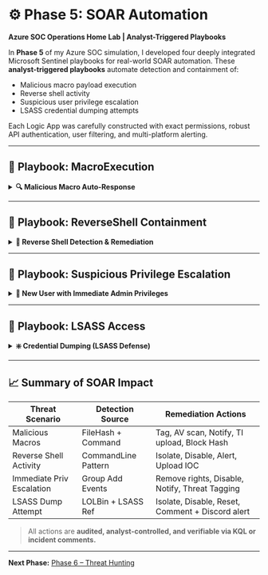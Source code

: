 # ⚙️ Phase 5: SOAR Automation

**Azure SOC Operations Home Lab | Analyst-Triggered Playbooks**

In **Phase 5** of my Azure SOC simulation, I developed four deeply integrated Microsoft Sentinel playbooks for real-world SOAR automation. These **analyst-triggered playbooks** automate detection and containment of:

* Malicious macro payload execution
* Reverse shell activity
* Suspicious user privilege escalation
* LSASS credential dumping attempts

Each Logic App was carefully constructed with exact permissions, robust API authentication, user filtering, and multi-platform alerting.

---

## 🔹 Playbook: MacroExecution

<details>
<summary><strong>🔍 Malicious Macro Auto-Response</strong></summary>

### 🔐 Purpose

Triggers when a `.docm` file containing a malicious macro is executed, initiating a containment workflow to tag the device, block further app execution, and notify analysts and users.

### ⚙️ Logic App Breakdown

**Trigger**: Analyst-triggered Microsoft Sentinel incident (Preview)

**Required Permissions**:

* Logic App API connection to Microsoft Sentinel and Microsoft Defender for Endpoint (MDE)
* Logic App Managed Identity must have:

  * `Microsoft Sentinel Responder` role on Sentinel workspace
  * `Machine.Isolate`, `Alert.Read`, `Machine.Read.All`, and `Machine.RunAntiVirusScan` API permissions on Defender

**Step-by-Step Breakdown**:

📸*Playbook Overview*
<img width="1912" height="962" alt="Macro Playbook overview" src="https://github.com/user-attachments/assets/b4dfc085-787a-4c0e-a0a8-720b9676bdd7" />

---

1. **Trigger**

   📸*Triggered manually from the Sentinel incident.*

   <img width="565" height="430" alt="image" src="https://github.com/user-attachments/assets/d0266379-6154-49a7-8f58-3933d5e4c2c9" />

2. **Compose Entities**

   📸*Extracts involved usernames, file hashes, and device names.*
   
   <img width="562" height="249" alt="image" src="https://github.com/user-attachments/assets/46c5be6e-c2d8-47a7-8681-abd995f85444" />

3. **Get Auth Token (MDE)**

   📸*Performs secure OAuth token retrieval for API use.*
   
    <img width="568" height="557" alt="image" src="https://github.com/user-attachments/assets/afe7acbe-acce-4e14-a09b-cc419b004e02" />

4. **Restrict App Execution**

   📸*Applies "Attack Surface Reduction" tagging via Defender API.*
   
   <img width="568" height="496" alt="image" src="https://github.com/user-attachments/assets/63cac163-97bf-4e0d-b744-5f354ce2bb2b" />

5. **Run AV Scan**

   📸*Forces a Defender Antivirus scan remotely on affected endpoint.*
   
   <img width="571" height="501" alt="image" src="https://github.com/user-attachments/assets/9894a305-1184-4b89-9803-08133d103db1" />

6. **Send Email (V2)**

   📸*Notifies the affected user that a suspicious macro was executed.*
   
   <img width="566" height="562" alt="image" src="https://github.com/user-attachments/assets/d7cc5778-325f-4fea-8adb-fbb75a5646a3" />

7. **Discord Alert**

   📸*Sends alert to SOC team via webhook with incident title and user/machine context.*
   
   <img width="562" height="763" alt="image" src="https://github.com/user-attachments/assets/520889e0-cc47-462c-bd9f-412a22c5761d" />

8. **Get File Statistics**

    📸*Extracts the SHA256 hash from the malicous macro file.*
    
   <img width="564" height="521" alt="image" src="https://github.com/user-attachments/assets/0414df55-3bc7-4766-b81e-893b0fb8be71" />

9. **Upload SHA256 to Threat Intelligence**

    📸*Automatically extracts file hash from the "Get File Statistics" step and uploads it to Sentinel's custom threat intelligence table.*
    
   <img width="563" height="778" alt="image" src="https://github.com/user-attachments/assets/6cb5f94d-1d7a-48ad-9a48-066e2e63cd43" />

### 📊 Screenshots

* *Playbook operating successfully*
  <img width="1912" height="962" alt="Macro playbook operating successfully" src="https://github.com/user-attachments/assets/74cf4803-5cd8-4ae7-8dd8-d224f3a36e7d" />
  <img width="1912" height="962" alt="macro close up of playbook with explanation of each step and their purpose" src="https://github.com/user-attachments/assets/01686526-93ff-4980-a036-86cda332265b" />

* *Device tagged and AV scan launched*
  <img width="1912" height="962" alt="macro machine tagged and AV scan conducted" src="https://github.com/user-attachments/assets/d8dba25f-f6fd-4543-beb6-c48db99e5b92" />

* *SHA256 hash added to Threat Intel*
  <img width="1912" height="962" alt="Macro SHA 256 blocked and added to threat intel" src="https://github.com/user-attachments/assets/4ae29896-0e6d-4510-b42d-1446fe2f9d76" />

* *Discord alert with dynamic incident summary*
  <img width="1256" height="407" alt="macro playbook discord alert" src="https://github.com/user-attachments/assets/d0c07b0d-078f-4ef7-805e-3ea58d5bcbeb" />

* *Email notification to compromised user*
  <img width="1629" height="320" alt="email notification" src="https://github.com/user-attachments/assets/0d16496c-0e7b-44be-aec8-e302aaaf9756" />

### 🧠 Key Takeaways (Macro Execution Scenario)

* Defender tagging is a stealthy yet effective way to stop unknown malware execution without full isolation.
* Hash uploads allow for threat sharing across the workspace and reusable TI-based rules.
* Analyst-triggered design prevents false positives from regular macros (e.g., HR templates).

</details>

---

## 🔹 Playbook: ReverseShell Containment

<details>
<summary><strong>🔴 Reverse Shell Detection & Remediation</strong></summary>

### 🔐 Purpose

Detects and responds to reverse shell attempts launched using Windows, PowerShell, `cmd.exe`, or encoded base64 payloads.

### ⚙️ Logic App Breakdown

**Trigger**: Analyst-initiated Microsoft Sentinel incident

**Required Permissions**:

* Logic App API connection to Sentinel and Defender
* Live response script deployment permissions on Defender

**Step-by-Step Breakdown**:

📸*Playbook Overview*
<img width="1912" height="962" alt="RevShell Playbook overview" src="https://github.com/user-attachments/assets/71b3dbf4-a4e4-4742-910e-7ed5a6f651c5" />

1. **Get Incident**

   📸*Pulls full context, including entities like command line and username.*
   
   <img width="562" height="404" alt="image" src="https://github.com/user-attachments/assets/26bb59c0-9c16-4cb7-a71e-2d29ac2aa95d" />

2. **Compose Entities**

   📸*Parses for specific entities to be used later on in the playbook like obfuscated Shell Commands.*
   
   <img width="568" height="362" alt="image" src="https://github.com/user-attachments/assets/bd2b5b4a-0b34-4a49-b652-e0545021e121" />

3. **Discord Alert**

   📸*Sends enriched alert to SOC team.*
   
   <img width="566" height="781" alt="image" src="https://github.com/user-attachments/assets/ee6d681f-7671-4a7c-9a94-5355502f2f9a" />

4. **Email Notification**

   📸*Notifies the user who launched the process.*
   
   <img width="568" height="553" alt="image" src="https://github.com/user-attachments/assets/c47ddb81-8ff4-4317-9eda-3b90a6a5a346" />

5. **Get Auth Token**
 
   📸*Required for script deployment.*
   
   <img width="562" height="536" alt="image" src="https://github.com/user-attachments/assets/5bb4c0e6-b191-4589-941a-a7b620130853" />
 
6. **Run Live Response Script** (`KillPowerShell.ps1`)

   📸*Kills all instances of PowerShell running on the machine including any established Reverse Shells currently running.*
   
   <img width="566" height="719" alt="image" src="https://github.com/user-attachments/assets/0a3bc80d-5f59-4070-b17e-1b7f0246906e" />

   *KillPowerShell.ps1*
   ```powershell
   Get-Process powershell, pwsh -ErrorAction SilentlyContinue | ForEach-Object {
       try {
           Stop-Process -Id $_.Id -Force
       } catch {
           Write-Output "Could not terminate process ID $($_.Id)"
       }
   }
  
7. **Isolate and Tag Machine**
   
   📸*Full network isolation + tag added.*
   
   <img width="567" height="498" alt="image" src="https://github.com/user-attachments/assets/ebfe924a-86a1-402b-be44-72915622e609" />
   <img width="569" height="476" alt="image" src="https://github.com/user-attachments/assets/cf358999-70a4-4b17-9e5d-bdc6c2bc22a7" />
 
8. **Upload Command Line IOC**

   📸*Adds base64 encoded reverse shell payload as custom IOC to Threat Intelligence.*
   
    <img width="562" height="763" alt="image" src="https://github.com/user-attachments/assets/b1dacc3d-3ad0-44f2-b53d-b231e7a7abd1" />

### 📊 Screenshots

* *Playbook operating successfully*
  <img width="1912" height="962" alt="revshell playbook operating successfully" src="https://github.com/user-attachments/assets/5e380a7a-d8cb-4a41-90d0-3229fb0ff8eb" />
  <img width="1912" height="962" alt="revshell close up of playbook with explanation of each step and their purpose" src="https://github.com/user-attachments/assets/d2f2611c-73a4-4d7b-b6f2-cee3fb27efde" />

* *Discord alert with dynamic incident summary*
  <img width="1249" height="415" alt="revshell playbook discord alert" src="https://github.com/user-attachments/assets/b810d817-6acd-4963-ad57-3776f9da19f2" />

* *User notification email*
  <img width="1621" height="317" alt="email notification 2" src="https://github.com/user-attachments/assets/1f7fe8cf-9a83-4c5a-a110-7ac81cb7d8e1" />

* *Machine isolation + tagging confirmed*
  <img width="1605" height="209" alt="revshell machine isolated and tagged" src="https://github.com/user-attachments/assets/2f4b8ba2-5e12-445f-b098-036698a12a71" />

* *Live response script executed successfully*
  <img width="1588" height="286" alt="Revshell live response command executed successfully" src="https://github.com/user-attachments/assets/2398bed0-2c37-4925-83b3-a47cc9e1220d" />

* *Command line added to Threat Intel*
  <img width="1912" height="962" alt="revshell playbook uploaded reverse shell command line as IOC to threat intel" src="https://github.com/user-attachments/assets/438362e7-9d86-4e01-8e16-9bbb31a26b37" />

### 🧠 Key Takeaways (Reverse Shell Scenario)

* PowerShell/encoded payloads must be handled surgically to avoid nuking valid usage.
* A playbook to swiftly cut off ReverseShell instances adds defense-in-depth alongside isolation.
* Live response scripts give granular control beyond built-in Defender actions.

</details>

---

## 🔹 Playbook: Suspicious Privilege Escalation

<details>
<summary><strong>👤 New User with Immediate Admin Privileges</strong></summary>

### 🔐 Purpose

Flags and auto-restricts new accounts that are granted administrator rights within minutes of being created.

### ⚙️ Logic App Breakdown

**Trigger**: Manual incident trigger

**Required Permissions**:

* Graph API permissions for group modification (via Defender API Live Response)
* Sentinel contributor access to write comments + threat intel

**Step-by-Step Breakdown**:

📸*Playbook Overview*
<img width="1912" height="962" alt="suspriv playbook overview" src="https://github.com/user-attachments/assets/bb4e7cf5-c67f-4e1b-9cdb-7563d0718201" />

1. **Get Incident**

   📸*Gathers entities involved: users and their timestamps.*
   
   <img width="564" height="402" alt="image" src="https://github.com/user-attachments/assets/a3d55756-40fb-4de5-b714-34943a22ace8" />

2. **Compose Entities**

   📸*Parses usernames and roles.*
   
   <img width="558" height="375" alt="image" src="https://github.com/user-attachments/assets/fcbb9210-afe3-4d81-8c6b-2b9fe497aaaa" />

3. **Filter Array + Known Users**

   📸*Filters out entities for UserAccounts.*
   
   <img width="564" height="346" alt="image" src="https://github.com/user-attachments/assets/edab300a-699d-4a33-91f4-425ebfc92c2c" />

   📸*Creates an array labeled `Filtered Usernames` to be utilized in a later loop.*
   
   <img width="562" height="385" alt="image" src="https://github.com/user-attachments/assets/e5a2119c-d109-4356-b406-cc5f4a1b1913" />

   📸*For Each loop filters out legitimate admin accounts (e.g., `barbara.hr`, `wayneadmin`) and appends suspicious UserAccounts to `Filtered Usernames`*
   
   <img width="565" height="802" alt="image" src="https://github.com/user-attachments/assets/a2d06fb2-fafd-4f31-a327-357cd4cc5aee" />

4. **Discord Alert**

   📸*Sends alert on risky admin assignment.*
   
    <img width="563" height="802" alt="image" src="https://github.com/user-attachments/assets/913bb1ee-e31c-4fbe-8b4e-6907da86b0ce" />

5. **Email Notification (SOC)**
   
   📸*Notifies analysts for review and audit as well as affected user.*
   
   <img width="566" height="549" alt="image" src="https://github.com/user-attachments/assets/b53153f6-9b41-4bc1-a27d-ad4fa987de03" />
   <img width="569" height="557" alt="image" src="https://github.com/user-attachments/assets/0b33e503-2bfd-4d25-ab73-da1ae6a3c1c4" />
   
6. **Get Auth Token**
   
   📸*Grants token for Defender script execution.*
   
   <img width="565" height="555" alt="image" src="https://github.com/user-attachments/assets/063945d2-d7ec-4879-bc07-3d9f2040ef23" />
   
7. **For Each Filtered User**
   
   📸*Runs live response script to remove from local admin group and disable account*
   
   <img width="565" height="655" alt="image" src="https://github.com/user-attachments/assets/b6695289-95cd-4304-8189-149fb508a623" />

   *RevokeAdmin.ps1*
   ```powershell
   param (
       [string]$Username
   )

   # Disable the account
   net user $Username /active:no

   # Remove user from local administrators group
   net localgroup administrators $Username /delete
   
8. **Add Comment to Incident**
   
   📸*Documents SOAR action timeline.*
     
   <img width="568" height="512" alt="image" src="https://github.com/user-attachments/assets/d34a3275-b621-4aa2-b725-36e187aa3ec3" />
   
9. **Upload Usernames to Threat Intel**
     
   📸*Flags user as possible persistence vector.*
    
   <img width="566" height="801" alt="image" src="https://github.com/user-attachments/assets/80bac710-5cd8-4ac6-b348-9310a364395e" />

### 📊 Screenshots

* *Playbook operating successfully*
  <img width="1912" height="962" alt="suspriv playbook operating successfully" src="https://github.com/user-attachments/assets/5e608bcb-8a16-4825-93b6-a2660bf8e962" />
  <img width="1912" height="962" alt="suspriv closeup of playbook with explanation of each step and what they do" src="https://github.com/user-attachments/assets/c9367e53-0e4e-4b24-938a-6c76f237c295" />
   
* *Discord alert to SOC team*
   <img width="1255" height="400" alt="suspriv playbook discord alert" src="https://github.com/user-attachments/assets/55007ae3-7439-4c3a-9b61-9a294021ff90" />

* *Dual email notifications (SOC + User)*
   <img width="1620" height="223" alt="suspriv ontop of our regular user alert email we also have analyst alert emails for soar actions taken on sus users" src="https://github.com/user-attachments/assets/4bb08f7e-ccfe-40bf-bc15-38bfa09078ba" />

* *User removed from local admin group*
   <img width="1542" height="220" alt="suspriv users successfully removed from admin group" src="https://github.com/user-attachments/assets/561f8486-d5e9-439e-82b7-619a6f871f8c" />

* *Hunting query confirms access revoked*
   <img width="1912" height="962" alt="suspriv query confirms users removed" src="https://github.com/user-attachments/assets/62ed6006-262c-413c-a6a8-cb10319389f3" />

* *Comment added to incident*
  
   <img width="769" height="734" alt="suspriv comments added to incident for analysts" src="https://github.com/user-attachments/assets/7081d99c-47fd-4a04-beaf-897be00e8efc" />

* *Usernames uploaded to threat intel*
   <img width="1912" height="962" alt="suspriv sus accounts added to threat intel" src="https://github.com/user-attachments/assets/42a4444b-3d35-4469-a581-49905bb7bb28" />

### 🧠 Key Takeaways (Privilege Escalation Scenario)

* Privilege escalation often follows account creation during lateral movement.
* Pre-filtering known users prevents internal disruption.
* Registry edits + account disablement adds long-term protection.

</details>

---

## 🔹 Playbook: LSASS Access

<details>
<summary><strong>❇️ Credential Dumping (LSASS Defense)</strong></summary>

### 🔐 Purpose

Responds to LOLBins (`Rundll32, Comsvcs.dll`) or credential tools accessing `lsass.exe`, commonly used in Mimikatz-style attacks.

### ⚙️ Logic App Breakdown

**Trigger**: Sentinel incident with keywords (`comsvcs.dll`, `lsass.dmp`, `rundll32.exe lsass`)

**Required Permissions**:

* Defender API access to isolate machines
* Script deployment and live response permissions

**Step-by-Step Breakdown**:

📸*Playbook Overview*
<img width="1912" height="962" alt="LSASS Playbook overview" src="https://github.com/user-attachments/assets/7e7d2efa-16ff-4db8-a885-30cc3ac79ac3" />

1. **Get Incident & Compose Entities**

   📸*Captures device, user, and command line.*
   
   <img width="565" height="415" alt="image" src="https://github.com/user-attachments/assets/10cc7596-d487-4787-8a40-9d95fa63d83e" />
   <img width="567" height="306" alt="image" src="https://github.com/user-attachments/assets/7cb39216-e0a3-4c44-ae8c-46ad5ebf4103" />

2. **Filter User Entities**

   📸*Filters affected users only.*
   
   <img width="569" height="330" alt="image" src="https://github.com/user-attachments/assets/c603f7aa-c454-4e29-8095-42bbf2d35ed0" />

3. **Send Discord Alert**

   📸*Notifies analysts of possible dump attempt.*
   
   <img width="564" height="800" alt="image" src="https://github.com/user-attachments/assets/08e5b3ea-2410-4c88-9283-628aab870a05" />

4. **Send Email Notification**

   📸*Notifies user and logs to mailbox.*
   
   <img width="565" height="574" alt="image" src="https://github.com/user-attachments/assets/ab8bf228-8ac7-4723-9a7d-fdac02b00c7a" />

5. **Get Auth Token**
   
   📸*OAuth token for Defender script deployment.*
   
   <img width="567" height="520" alt="image" src="https://github.com/user-attachments/assets/a737bc06-1d82-4801-b32e-1f8e9e594d4c" />
   
6. **Isolate + Tag Endpoint**
   
    📸*Enforces full machine isolation + tagging for tracking.*
    
    <img width="566" height="478" alt="image" src="https://github.com/user-attachments/assets/c276edb1-d9eb-44d1-8ffb-21a3dbd7dcf3" />
    <img width="563" height="508" alt="image" src="https://github.com/user-attachments/assets/7f9f3113-76df-403a-afad-b25cc28833e4" />
   
7. **Run Live Response Script**
   
    📸*Disables user & forces password reset on next logon.*
    
    <img width="566" height="656" alt="image" src="https://github.com/user-attachments/assets/1345d189-bdd4-4e77-bf24-ecaeb80bc5f7" />

    *RestrictLSASSUser.ps1*
    ```powershell
   param (
       [string]$Username
   )

   # Disable the account
   net user $Username /active:no

   # Force password reset on next sign-in
   net user $Username /logonpasswordchg:yes

8. **Add Comment to Incident Timeline**

    📸*Adds detailed comment to incident.*
    
    <img width="564" height="503" alt="image" src="https://github.com/user-attachments/assets/beb3163b-29ca-427d-9f61-a6e4455bc688" />

### 📊 Screenshots

* *Playbook run successful*
  <img width="1912" height="962" alt="Lsass playbook operating successfully" src="https://github.com/user-attachments/assets/a4507f9e-0a86-464f-8523-1b9097ffff66" />
  <img width="1912" height="962" alt="lsass closeup of playbook with explanation of each step" src="https://github.com/user-attachments/assets/577b3757-eccb-467f-812c-3ff2838617d8" />

* *Discord alert to SOC*
  <img width="1231" height="409" alt="lsass playbook discord alert" src="https://github.com/user-attachments/assets/6d493913-53de-4f49-94dd-e4641b7c7d27" />

* *Email alert to affected user*
  <img width="1634" height="410" alt="Lsass email notif" src="https://github.com/user-attachments/assets/de65e4e2-2479-4d23-9576-29fd2ce6c25e" />

* *Machine isolated and tagged*
  <img width="1912" height="962" alt="lsass machine isolated and tagged" src="https://github.com/user-attachments/assets/de627a7c-3e3d-4382-aa40-c814aa87bdb7" />

* *Account status verified post-remediation*
  <img width="787" height="133" alt="lsass live action script confirmed by checking account status on domain controller " src="https://github.com/user-attachments/assets/c7a04eac-6035-4e17-b717-8038ad19c146" />

### 🧠 Key Takeaways (LSASS Dumping Scenario)

* Isolation plus live script hardens the system within seconds.
* Regex-based trigger logic reduces false alerts.
* Built-in escalation path keeps remediation efficient while providing full audit trace.

</details>

---

## 📈 Summary of SOAR Impact

| Threat Scenario           | Detection Source    | Remediation Actions                              |
| ------------------------- | ------------------- | ------------------------------------------------ |
| Malicious Macros          | FileHash + Command  | Tag, AV scan, Notify, TI upload, Block Hash      |
| Reverse Shell Activity    | CommandLine Pattern | Isolate, Disable, Alert, Upload IOC              |
| Immediate Priv Escalation | Group Add Events    | Remove rights, Disable, Notify, Threat Tagging   |
| LSASS Dump Attempt        | LOLBin + LSASS Ref  | Isolate, Disable, Reset, Comment + Discord alert |

> All actions are **audited, analyst-controlled, and verifiable via KQL or incident comments.**

---

**Next Phase:** [Phase 6 – Threat Hunting](https://github.com/bnmou/Azure-Enterprise-Simulation/blob/main/6%20-%20Threat%20Hunting.md)
